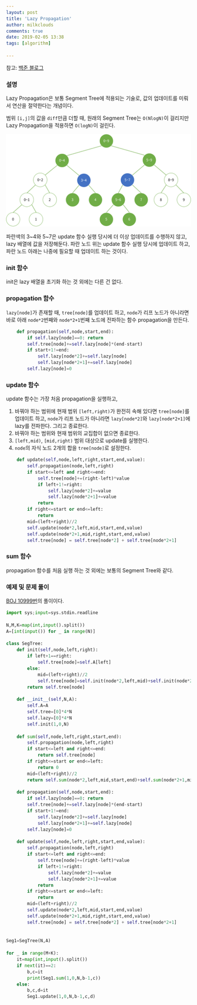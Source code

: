 ```yaml
---
layout: post
title: 'Lazy Propagation'
author: milkclouds
comments: true
date: 2019-02-05 13:38
tags: [algorithm]

---
```


참고: [백준 블로그](https://www.acmicpc.net/blog/view/26)

### 설명

Lazy Propagation은 보통 Segment Tree에 적용되는 기술로, 값의 업데이트를 미뤄서 연산을 절약한다는 개념이다.

범위 `[i,j]`의 값을 `diff`만큼 더할 때, 원래의 Segment Tree는 `O(NlogN)`이 걸리지만 Lazy Propagation을 적용하면 `O(logN)`이 걸린다.



![Lazy Propagation 1](/files/lazy1.png)  

파란색의 3~4와 5~7은 update 함수 실행 당시에 더 이상 업데이트를 수행하지 않고, lazy 배열에 값을 저장해둔다. 파란 노드 위는 update 함수 실행 당시에 업데이트 하고, 파란 노드 아래는 나중에 필요할 때 업데이트 하는 것이다.


### init 함수

init은 lazy 배열을 초기화 하는 것 외에는 다른 건 없다.


### propagation 함수

`lazy[node]`가 존재할 때, `tree[node]`를 업데이트 하고, `node`가 리프 노드가 아니라면 바로 아래 `node*2`번째와 `node*2+1`번째 노드에 전파하는 함수 propagation을 만든다.

```python
    def propagation(self,node,start,end):
        if self.lazy[node]==0: return
        self.tree[node]+=self.lazy[node]*(end-start)
        if start+1!=end:
            self.lazy[node*2]+=self.lazy[node]
            self.lazy[node*2+1]+=self.lazy[node]
        self.lazy[node]=0
```

### update 함수

update 함수는 가장 처음 propagation을 실행하고,  
1. 바꿔야 하는 범위에 현재 범위 `[left,right)`가 완전히 속해 있다면 `tree[node]`를 업데이트 하고, `node`가 리프 노드가 아니라면 `lazy[node*2]`와 `lazy[node*2+1]`에 lazy를 전파한다. 그리고 종료한다.  
2. 바꿔야 하는 범위와 현재 범위의 교집합이 없으면 종료한다.
3. `[left,mid)`, `[mid,right)` 범위 대상으로 update를 실행한다.
4. `node`의 자식 노드 2개의 합을 `tree[node]`로 설정한다.

```python
    def update(self,node,left,right,start,end,value):
        self.propagation(node,left,right)
        if start<=left and right<=end:
            self.tree[node]+=(right-left)*value
            if left+1!=right:
                self.lazy[node*2]+=value
                self.lazy[node*2+1]+=value
            return
        if right<=start or end<=left:
            return
        mid=(left+right)//2
        self.update(node*2,left,mid,start,end,value)
        self.update(node*2+1,mid,right,start,end,value)
        self.tree[node] = self.tree[node*2] + self.tree[node*2+1]
```

### sum 함수

propagation 함수를 처음 실행 하는 것 외에는 보통의 Segment Tree와 같다.  


### 예제 및 문제 풀이

[BOJ 10999번](https://www.acmicpc.net/problem/10999)의 풀이이다.
```python
import sys;input=sys.stdin.readline

N,M,K=map(int,input().split())
A=[int(input()) for _ in range(N)]

class SegTree:
    def init(self,node,left,right):
        if left+1==right:
            self.tree[node]=self.A[left]
        else:
            mid=(left+right)//2
            self.tree[node]=self.init(node*2,left,mid)+self.init(node*2+1,mid,right)
        return self.tree[node]

    def __init__(self,N,A):
        self.A=A
        self.tree=[0]*4*N
        self.lazy=[0]*4*N
        self.init(1,0,N)

    def sum(self,node,left,right,start,end):
        self.propagation(node,left,right)
        if start<=left and right<=end:
            return self.tree[node]
        if right<=start or end<=left:
            return 0
        mid=(left+right)//2
        return self.sum(node*2,left,mid,start,end)+self.sum(node*2+1,mid,right,start,end)

    def propagation(self,node,start,end):
        if self.lazy[node]==0: return
        self.tree[node]+=self.lazy[node]*(end-start)
        if start+1!=end:
            self.lazy[node*2]+=self.lazy[node]
            self.lazy[node*2+1]+=self.lazy[node]
        self.lazy[node]=0

    def update(self,node,left,right,start,end,value):
        self.propagation(node,left,right)
        if start<=left and right<=end:
            self.tree[node]+=(right-left)*value
            if left+1!=right:
                self.lazy[node*2]+=value
                self.lazy[node*2+1]+=value
            return
        if right<=start or end<=left:
            return
        mid=(left+right)//2
        self.update(node*2,left,mid,start,end,value)
        self.update(node*2+1,mid,right,start,end,value)
        self.tree[node] = self.tree[node*2] + self.tree[node*2+1]


Seg1=SegTree(N,A)

for _ in range(M+K):
    it=map(int,input().split())
    if next(it)==2:
        b,c=it
        print(Seg1.sum(1,0,N,b-1,c))
    else:
        b,c,d=it
        Seg1.update(1,0,N,b-1,c,d)
```